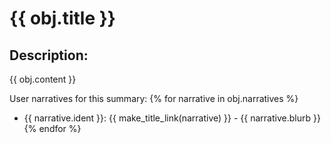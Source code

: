 # {{ obj.title }}

<!-- **ID: {{ obj.ident }}** [(permalink)](...) -->

## Description:

{{ obj.content }}

User narratives for this summary:
{% for narrative in obj.narratives %}
* {{ narrative.ident }}: {{ make_title_link(narrative) }} - {{ narrative.blurb }}
{% endfor %}
